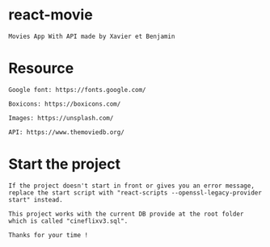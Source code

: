 # react-movie

    Movies App With API made by Xavier et Benjamin

# Resource

    Google font: https://fonts.google.com/

    Boxicons: https://boxicons.com/

    Images: https://unsplash.com/

    API: https://www.themoviedb.org/

# Start the project

    If the project doesn't start in front or gives you an error message, replace the start script with "react-scripts --openssl-legacy-provider start" instead.

    This project works with the current DB provide at the root folder which is called "cineflixv3.sql".

    Thanks for your time !